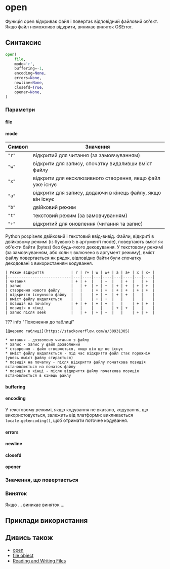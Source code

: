 # open

Функція open відкриває файл і повертає відповідний файловий об'єкт. Якщо файл неможливо
відкрити, виникає виняток OSError.

## Синтаксис

```python
open(
    file,
    mode='r',
    buffering=-1,
    encoding=None,
    errors=None,
    newline=None,
    closefd=True,
    opener=None,
)
```

### Параметри

#### file

#### mode

| Символ | Значення |
|--------|-----------|
| `"r"` | відкритий для читання (за замовчуванням) |
| `"w"` | відкрити для запису, спочатку видаливши вміст файлу |
| `"x"` | відкрити для ексклюзивного створення, якщо файл уже існує |
| `"а"` | відкрити для запису, додаючи в кінець файлу, якщо він існує |
| `"b"` | двійковий режим |
| `"t"` | текстовий режим (за замовчуванням) |
| `"+"` | відкритий для оновлення (читання та запис) |

Python розрізняє двійковий і текстовий ввід-вивід.  Файли, відкриті в
двійковому режимі (із буквою `b` в аргументі mode), повертають вміст як об'єкти
байти (bytes) без будь-якого декодування. У текстовому режимі (за
замовчуванням, або коли `t` включено в аргумент режиму), вміст файлу
повертається як рядок, відповідно байти були спочатку декодовані з
використанням кодування.


```
| Режим відкриття            | r | r+ | w | w+ | a | a+ | x | x+ |
|----------------------------|---|----|---|----|---|----|---|----|
| читання                    | + | +  |   | +  |   | +  |   | +  |
| запис                      |   | +  | + | +  | + | +  | + | +  |
| створення нового файлу     |   |    | + | +  | + | +  | + | +  |
| відкриття існуючого файлу  |   |    | + | +  | + | +  |   |    |
| вміст файлу видаляється    |   |    | + | +  |   |    |   |    |
| позиція на початку         | + | +  | + | +  |   |    | + | +  |
| позиція в кінці            |   |    |   |    | + | +  |   |    |
| запис після seek           |   | +  | + | +  |   |    | + | +  |
```

??? info "Пояснення до таблиці"

    [Джерело таблиці](https://stackoverflow.com/a/30931305)

    * читання - дозволено читання з файлу
    * запис - запис у файл дозволений
    * створення - файл створюється, якщо він ще не існує
    * вміст файлу видаляється - під час відкриття файл стає порожнім (увесь вміст файлу стирається)
    * позиція на початку - після відкриття файлу початкова позиція встановлюється на початок файлу
    * позиція в кінці - після відкриття файлу початкова позиція встановлюється в кінець файлу

#### buffering

#### encoding

У текстовому режимі, якщо кодування не вказано, кодування, що використовується,
залежить від платформи: викликається `locale.getencoding()`, щоб отримати поточне
кодування.

#### errors
#### newline
#### closefd
#### opener

### Значення, що повертається


### Виняток

Якщо ... виникає виняток ...

## Приклади використання



## Дивись також

* [open](https://docs.python.org/3/library/functions.html#open)
* [file object](https://docs.python.org/3/glossary.html#term-file-object)
* [Reading and Writing Files](https://docs.python.org/3/tutorial/inputoutput.html#tut-files)

